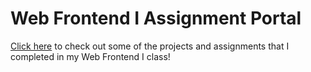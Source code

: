 # Web Frontend I Assignment Portal

[Click here](https://danielecollins.github.io/web-frontend-1/) to check out some of the projects and assignments that I completed in my Web Frontend I class!

